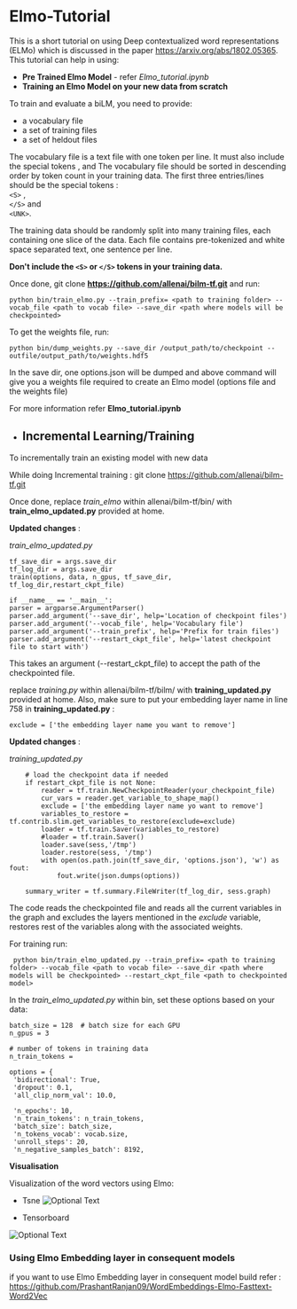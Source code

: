 # Elmo-Tutorial

This is a short tutorial on using Deep contextualized word representations (ELMo) which is discussed in the paper https://arxiv.org/abs/1802.05365.
This tutorial can help in using:

* **Pre Trained Elmo Model**  - refer _Elmo_tutorial.ipynb_ <br>
* **Training an Elmo Model on your new data from scratch** <br>

To train and evaluate a biLM, you need to provide:
   * a vocabulary file 
   * a set of training files 
   * a set of heldout files 

The vocabulary file is a text file with one token per line. It must also include the special tokens , and
The vocabulary file should be sorted in descending order by token count in your training data. The first three entries/lines should be the special tokens : <br>
`<S>` , <br>
`</S>`  and <br>
`<UNK>`.<br>

The training data should be randomly split into many training files, each containing one slice of the data. Each file contains pre-tokenized and white space separated text, one sentence per line. 

**Don't include the `<S>` or `</S>` tokens in your training data.**

Once done, git clone **https://github.com/allenai/bilm-tf.git**
and run:

    python bin/train_elmo.py --train_prefix= <path to training folder> --vocab_file <path to vocab file> --save_dir <path where models will be checkpointed>

To get the weights file, 
run:

    python bin/dump_weights.py --save_dir /output_path/to/checkpoint --outfile/output_path/to/weights.hdf5

In the save dir, one options.json will be dumped and above command will give you a weights file required to create an Elmo model (options file and the weights file)

For more information refer **Elmo_tutorial.ipynb**


* ## Incremental Learning/Training <br>

To incrementally train an existing model with new data <br> 

While doing Incremental training :
git clone https://github.com/allenai/bilm-tf.git

Once done, replace _train_elmo_ within allenai/bilm-tf/bin/ with **train_elmo_updated.py** provided at home.

**Updated changes** :<br>

_train_elmo_updated.py_

    tf_save_dir = args.save_dir
    tf_log_dir = args.save_dir
    train(options, data, n_gpus, tf_save_dir, tf_log_dir,restart_ckpt_file)
    
    if __name__ == '__main__':
    parser = argparse.ArgumentParser()
    parser.add_argument('--save_dir', help='Location of checkpoint files')
    parser.add_argument('--vocab_file', help='Vocabulary file')
    parser.add_argument('--train_prefix', help='Prefix for train files')
    parser.add_argument('--restart_ckpt_file', help='latest checkpoint file to start with')
    
This takes an argument (--restart_ckpt_file) to accept the path of the checkpointed file. 


replace _training.py_ within allenai/bilm-tf/bilm/ with **training_updated.py** provided at home.
Also, make sure to put your embedding layer name in line 758 in **training_updated.py** :

    exclude = ['the embedding layer name you want to remove']
    
**Updated changes** :<br>

_training_updated.py_

        # load the checkpoint data if needed
        if restart_ckpt_file is not None:
            reader = tf.train.NewCheckpointReader(your_checkpoint_file)
            cur_vars = reader.get_variable_to_shape_map()
            exclude = ['the embedding layer name yo want to remove']
            variables_to_restore = tf.contrib.slim.get_variables_to_restore(exclude=exclude)
            loader = tf.train.Saver(variables_to_restore)
            #loader = tf.train.Saver()
            loader.save(sess,'/tmp')
            loader.restore(sess, '/tmp')
            with open(os.path.join(tf_save_dir, 'options.json'), 'w') as fout:
                fout.write(json.dumps(options))

        summary_writer = tf.summary.FileWriter(tf_log_dir, sess.graph)
        
The code reads the checkpointed file and reads all the current variables in the graph and excludes the layers mentioned in the _exclude_ variable, restores rest of the variables along with the associated weights.

For training run: 

     python bin/train_elmo_updated.py --train_prefix= <path to training folder> --vocab_file <path to vocab file> --save_dir <path where models will be checkpointed> --restart_ckpt_file <path to checkpointed model>
 
 
In the _train_elmo_updated.py_ within bin, set these options based on your data:
    
    batch_size = 128  # batch size for each GPU
    n_gpus = 3

    # number of tokens in training data 
    n_train_tokens = 

    options = {
     'bidirectional': True,
     'dropout': 0.1,
     'all_clip_norm_val': 10.0,

     'n_epochs': 10,
     'n_train_tokens': n_train_tokens,
     'batch_size': batch_size,
     'n_tokens_vocab': vocab.size,
     'unroll_steps': 20,
     'n_negative_samples_batch': 8192,
       

**Visualisation**

Visualization of the word vectors using Elmo:

* Tsne
![Optional Text](../master/Tsne_vis.png)

* Tensorboard 

![Optional Text](../master/tensorboard_vis.png)


### Using Elmo Embedding layer in consequent models
if you want to use Elmo Embedding layer in consequent model build refer : https://github.com/PrashantRanjan09/WordEmbeddings-Elmo-Fasttext-Word2Vec
